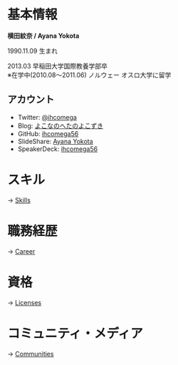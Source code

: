 # 基本情報

**横田紋奈 / Ayana Yokota**

1990.11.09 生まれ  

2013.03 早稲田大学国際教養学部卒  
※在学中(2010.08〜2011.06) ノルウェー オスロ大学に留学  

## アカウント
* Twitter: [@ihcomega](https://twitter.com/ihcomega)
* Blog: [よこなのへたのよこずき](http://ihcomega.hatenadiary.com/)
* GitHub: [ihcomega56](https://github.com/ihcomega56)
* SlideShare: [Ayana Yokota](https://www.slideshare.net/ihcomega)
* SpeakerDeck: [ihcomega56](https://speakerdeck.com/ihcomega56)

# スキル
-> [Skills](Skills)

# 職務経歴
-> [Career](Career)

# 資格
-> [Licenses](Licenses)

# コミュニティ・メディア
-> [Communities](Communities)
